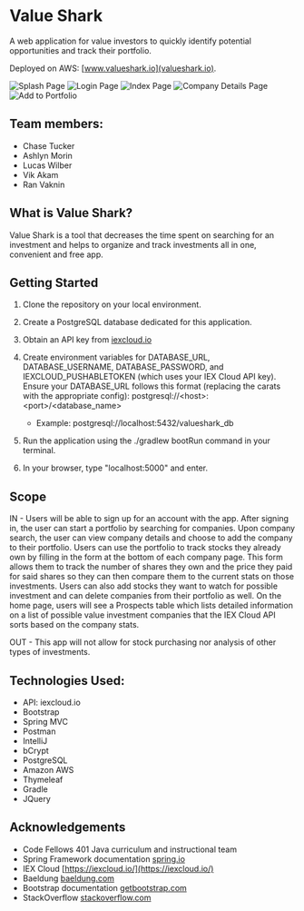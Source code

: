 # Value Shark
A web application for value investors to quickly identify potential opportunities and track their portfolio. 

Deployed on AWS: [www.valueshark.io](valueshark.io).

![Splash Page](/assets/vs-splash.PNG)
![Login Page](/assets/vs-login.PNG)
![Index Page](/assets/vs-index.PNG)
![Company Details Page](/assets/vs-companydetails.PNG)
![Add to Portfolio](/assets/vs-addtoportfolio.PNG)

## Team members:
* Chase Tucker
* Ashlyn Morin
* Lucas Wilber
* Vik Akam
* Ran Vaknin

## What is Value Shark?
Value Shark is a tool that decreases the time spent on searching for an investment and helps to organize and track 
investments all in one, convenient and free app.

## Getting Started
1. Clone the repository on your local environment.
2. Create a PostgreSQL database dedicated for this application. 
3. Obtain an API key from [iexcloud.io](iexcloud.io)
4. Create environment variables for DATABASE_URL, DATABASE_USERNAME, DATABASE_PASSWORD, and IEXCLOUD_PUSHABLETOKEN (which uses your IEX Cloud API key). 
Ensure your DATABASE_URL follows this format (replacing the carats with the appropriate config): postgresql://\<host>:\<port>/\<database_name>

   - Example: postgresql://localhost:5432/valueshark_db
5. Run the application using the ./gradlew bootRun command in your terminal.
6. In your browser, type "localhost:5000" and enter.

## Scope
IN - Users will be able to sign up for an account with the app. After signing in, the user can start a portfolio by 
searching for companies. Upon company search, the user can view company details and choose to add the company to their portfolio. 
Users can use the portfolio to track stocks they already own by filling in the form at the bottom of each company page. 
This form allows them to track the number of shares they own and the price they paid for said shares so they can then 
compare them to the current stats on those investments. Users can also add stocks they want to watch for possible 
investment and can delete companies from their portfolio as well. 
On the home page, users will see a Prospects table which lists detailed information on a list of possible value investment 
companies that the IEX Cloud API sorts based on the company stats.

OUT - This app will not allow for stock purchasing nor analysis of other types of investments. 

## Technologies Used:
* API: iexcloud.io
* Bootstrap
* Spring MVC
* Postman
* IntelliJ
* bCrypt
* PostgreSQL
* Amazon AWS
* Thymeleaf
* Gradle
* JQuery

## Acknowledgements
* Code Fellows 401 Java curriculum and instructional team
* Spring Framework documentation [spring.io](spring.io)
* IEX Cloud [https://iexcloud.io/](https://iexcloud.io/)
* Baeldung [baeldung.com](baeldung.com)
* Bootstrap documentation [getbootstrap.com](https://getbootstrap.com/docs/4.4/getting-started/introduction/)
* StackOverflow [stackoverflow.com](https://stackoverflow.com/questions/22196587/how-to-vertically-center-a-container-in-bootstrap)

